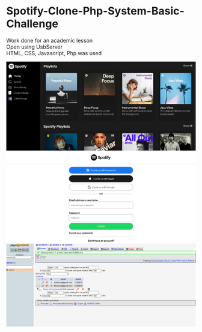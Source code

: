 # Spotify-Clone-Php-System-Basic-Challenge
Work done for an academic lesson <br>
Open using UsbServer <br>
HTML, CSS, Javascript, Php was used <br>

<img src="src/images/imagem_2023-11-29_175717174.png" /> <br>
<img src="src/images/design-spotify-tree.png" /> <br>
<img src="src/images/phpadmin.png" /> <br>
